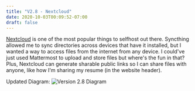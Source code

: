 ```yaml
---
title: "V2.8 - Nextcloud"
date: 2020-10-03T00:09:52-07:00
draft: false
---
```


[Nextcloud](https://nextcloud.com/) is one of the most popular things to selfhost out there. Syncthing allowed me to sync directories across devices that have it installed, but I wanted a way to access files from the internet from any device. I could've just used Mattermost to upload and store files but where's the fun in that? Plus, Nextcloud can generate sharable public links so I can share files with anyone, like how I'm sharing my resume (in the website header).

Updated Diagram:
![Version 2.8 Diagram](homelab2.8.png)
